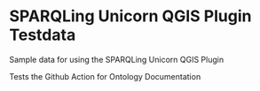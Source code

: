 # SPARQLing Unicorn QGIS Plugin Testdata

Sample data for using the SPARQLing Unicorn QGIS Plugin
 
Tests the Github Action for Ontology Documentation
 

